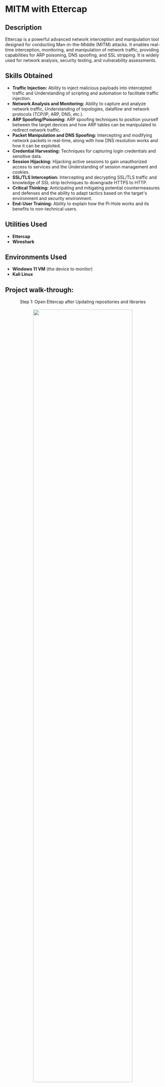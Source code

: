 <h1>MITM with Ettercap</h1>

<h2>Description</h2>
Ettercap is a powerful advanced network interception and manipulation tool designed for conducting Man-in-the-Middle (MITM) attacks. It enables real-time interception, monitoring, and manipulation of network traffic, providing capabilities for ARP poisoning, DNS spoofing, and SSL stripping. It is widely used for network analysis, security testing, and vulnerability assessments.
<br />

<h2>Skills Obtained</h2>

- <b>Traffic Injection:</b> Ability to inject malicious payloads into intercepted traffic and Understanding of scripting and automation to facilitate traffic injection.
- <b>Network Analysis and Monitoring:</b> Ability to capture and analyze network traffic, Understanding of topologies, dataflow and network protocols (TCP/IP, ARP, DNS, etc.).
- <b>ARP Spoofing/Poisoning:</b>  ARP spoofing techniques to position yourself between the target devices and how ARP tables can be manipulated to redirect network traffic.
- <b>Packet Manipulation and DNS Spoofing:</b> Intercepting and modifying network packets in real-time, along with how DNS resolution works and how it can be exploited.
- <b>Credential Harvesting:</b> Techniques for capturing login credentials and sensitive data.
- <b>Session Hijacking:</b> Hijacking active sessions to gain unauthorized access to services and the Understanding of session management and cookies.
- <b>SSL/TLS Interception:</b> Intercepting and decrypting SSL/TLS traffic and knowledge of SSL strip techniques to downgrade HTTPS to HTTP.
- <b>Critical Thinking:</b> Anticipating and mitigating potential countermeasures and defenses and the ability to adapt tactics based on the target's environment and security environment.
- <b>End-User Training:</b> Ability to explain how the Pi-Hole works and its benefits to non-technical users.


<h2>Utilities Used</h2>

- <b>Ettercap</b> 
- <b>Wireshark</b>

<h2>Environments Used </h2>

- <b>Windows 11 VM</b> (the device to monitor)
- <b>Kali Linux</b> 

<h2>Project walk-through:</h2>

<p align="center">
Step 1: Open Ettercap after Updating repositories and libraries <br/><br/>
<img src="https://i.imgur.com/WRyi0yO.png" height="80%" width="80% alt="ettercap"/>
<img src="https://i.imgur.com/Mm9gX8M.png" height="80%" width="80%" alt="ettercap"/>
<br />
<br />
Step 2: Scanning for hosts connected to the network  <br/><br/>
<img src="https://i.imgur.com/wW1OSKq.png" height="80%" width="80%" alt="ettercap"/>
<br />
<br />
Step 3: Adding hosts to the targets - We'll add the victim to target 1 and the router to target 2 <br/><br/>
<img src="https://i.imgur.com/J25b4Pg.png" height="80%" width="80%" alt="ettercap"/><br/>
<img src="https://i.imgur.com/tQ0s7eE.png" height="80%" width="80%" alt="ettercap"/><br/>
  <img src="https://i.imgur.com/7nuSmAL.png" height="80%" width="80%" alt="ettercap"/>
<br />
<br />
Step 4: Open wireshark and analyze what’s happening on the network  <br/> by clicking on ARP poising, we can see that our interface has now became the gateway. (Via wireshark)<br/><br/>
<img src="https://i.imgur.com/WYKFhd4.png" height="80%" width="80%" alt="ettercap"/>
<img src="https://i.imgur.com/SujayvV.png" height="80%" width="80%" alt="ettercap"/>
<br />
<br />
It is visible that we can monitor the victim’s activities. (It can be seen that the victim was on youtube)  <br/><br/>
<img src="https://i.imgur.com/6pyrmox.png" height="80%" width="80%" alt="ettercap"/>
<br /><br/>
Step 5: If the victim visits an HTTP WEBSITE, We’ll be able to see their credentials because the text is not encrypted.  <br/>
1. navigate to http://testphp.vulnweb.com/login.php and login with any credentials  <br/><br/>
<img src="https://i.imgur.com/nTRLZwy.png" height="80%" width="80%" alt="ettercap"/><br/>
  <br/>
2. Go the to the hacker’s machine, check Ettercap   <br/><br/>
<img src="https://i.imgur.com/s5P4NOk.png" height="80%" width="80%" alt="ettercap"/><br/>
  <br/>
3. On Wireshark, filter “http” and find the packet   <br/><br/>
<img src="https://i.imgur.com/7qDdIMf.png" height="80%" width="80%" alt="ettercap"/><br/>
  <br/>
4. Or filter <b>http.request.method == "POST"</b> to get to it   <br/><br/>
<img src="https://i.imgur.com/7qDdIMf.png" height="80%" width="80%" alt="ettercap"/><br/>
  <br/>

  <h2 align=center>THANK YOU</h2>

